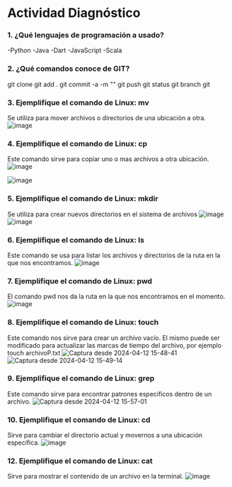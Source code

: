 # Actividad Diagnóstico


### 1. ¿Qué lenguajes de programación a usado?
-Python
-Java
-Dart
-JavaScript
-Scala

### 2. ¿Qué comandos conoce de GIT?
git clone
git add .
git commit -a -m ""
git push
git status
git branch
git

### 3. Ejemplifique el comando de Linux: mv
Se utiliza para mover archivos o directorios de una ubicación a otra.
![image](https://github.com/PlataformasWeb-P-AA2024/actividad-diagnostico-josebenitez21/assets/92813843/474138f5-2cc7-4612-a6a2-6f105f81f6c4)

### 4. Ejemplifique el comando de Linux: cp
Este comando sirve para copiar uno o mas archivos a otra ubicación.
![image](https://github.com/PlataformasWeb-P-AA2024/actividad-diagnostico-josebenitez21/assets/92813843/92e419fc-2073-477d-bd1c-a859eb0f3d24)

![image](https://github.com/PlataformasWeb-P-AA2024/actividad-diagnostico-josebenitez21/assets/92813843/b13c52ec-e2bb-45e7-ab00-e4818f1957b7)

### 5. Ejemplifique el comando de Linux: mkdir
Se utiliza para crear nuevos directorios en el sistema de archivos
![image](https://github.com/PlataformasWeb-P-AA2024/actividad-diagnostico-josebenitez21/assets/92813843/74059fe0-9016-4b50-a4c5-3a7459a3ae18)
![image](https://github.com/PlataformasWeb-P-AA2024/actividad-diagnostico-josebenitez21/assets/92813843/60b0b348-e95c-4764-8847-8e9e87f5829d)


### 6. Ejemplifique el comando de Linux: ls
Este comando se usa para listar los archivos y directorios de la ruta en la que nos encontramos.
![image](https://github.com/PlataformasWeb-P-AA2024/actividad-diagnostico-josebenitez21/assets/92813843/a538b328-8b77-4101-9c3b-336bcfb896fa)

### 7. Ejemplifique el comando de Linux: pwd
El comando pwd nos da la ruta en la que nos encontramos en el momento.
![image](https://github.com/PlataformasWeb-P-AA2024/actividad-diagnostico-josebenitez21/assets/92813843/f031141d-2174-400a-b6fb-8c95aee3727a)

### 8. Ejemplifique el comando de Linux: touch
Este comando nos sirve para crear un archivo vacío. El mismo puede ser modificado para actualizar las marcas de tiempo del archivo, por ejemplo touch archivoP.txt
![Captura desde 2024-04-12 15-48-41](https://github.com/PlataformasWeb-P-AA2024/actividad-diagnostico-josebenitez21/assets/92813843/a34a0c94-b110-42b8-a301-1eb57037cb37)
![Captura desde 2024-04-12 15-49-14](https://github.com/PlataformasWeb-P-AA2024/actividad-diagnostico-josebenitez21/assets/92813843/459a89ec-01f1-4a46-ace7-3c5f03d5beb1)

### 9. Ejemplifique el comando de Linux: grep
Este comando sirve para encontrar patrones especificos dentro de un archivo.
![Captura desde 2024-04-12 15-57-01](https://github.com/PlataformasWeb-P-AA2024/actividad-diagnostico-josebenitez21/assets/92813843/d1a519b4-56d4-4508-858f-6051e4e72b88)


### 10. Ejemplifique el comando de Linux: cd
Sirve para cambiar el directorio actual y movernos a una ubicación específica.
![image](https://github.com/PlataformasWeb-P-AA2024/actividad-diagnostico-josebenitez21/assets/92813843/8c494993-ae22-49f5-8c05-91b4f1c016cb)


### 12. Ejemplifique el comando de Linux: cat
Sirve para mostrar el contenido de un archivo en la terminal. 
![image](https://github.com/PlataformasWeb-P-AA2024/actividad-diagnostico-josebenitez21/assets/92813843/ef03e36e-6166-4166-946d-9c1214100ab4)

